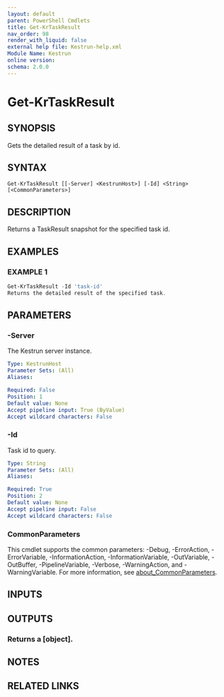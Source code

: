 ```yaml
---
layout: default
parent: PowerShell Cmdlets
title: Get-KrTaskResult
nav_order: 98
render_with_liquid: false
external help file: Kestrun-help.xml
Module Name: Kestrun
online version:
schema: 2.0.0
---
```


# Get-KrTaskResult

## SYNOPSIS
Gets the detailed result of a task by id.

## SYNTAX

```
Get-KrTaskResult [[-Server] <KestrunHost>] [-Id] <String> [<CommonParameters>]
```

## DESCRIPTION
Returns a TaskResult snapshot for the specified task id.

## EXAMPLES

### EXAMPLE 1
```powershell
Get-KrTaskResult -Id 'task-id'
Returns the detailed result of the specified task.
```

## PARAMETERS

### -Server
The Kestrun server instance.

```yaml
Type: KestrunHost
Parameter Sets: (All)
Aliases:

Required: False
Position: 1
Default value: None
Accept pipeline input: True (ByValue)
Accept wildcard characters: False
```

### -Id
Task id to query.

```yaml
Type: String
Parameter Sets: (All)
Aliases:

Required: True
Position: 2
Default value: None
Accept pipeline input: False
Accept wildcard characters: False
```

### CommonParameters
This cmdlet supports the common parameters: -Debug, -ErrorAction, -ErrorVariable, -InformationAction, -InformationVariable, -OutVariable, -OutBuffer, -PipelineVariable, -Verbose, -WarningAction, and -WarningVariable. For more information, see [about_CommonParameters](http://go.microsoft.com/fwlink/?LinkID=113216).

## INPUTS

## OUTPUTS

### Returns a [object].
## NOTES

## RELATED LINKS

